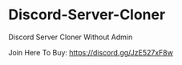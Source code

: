 # Discord-Server-Cloner
Discord Server Cloner Without Admin

Join Here To Buy: https://discord.gg/JzE527xF8w
